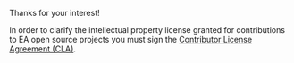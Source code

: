 Thanks for your interest!

In order to clarify the intellectual property license granted for contributions to EA open source projects you must sign the [Contributor License Agreement (CLA)](https://ea.tap.thinksmart.com/prod/Portal/ShowWorkFlow/AnonymousEmbed/26adfdf8-b74e-4212-bb4a-3e756b722c32).
